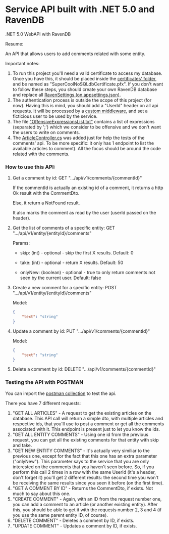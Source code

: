 # Service API built with .NET 5.0 and RavenDB

.NET 5.0 WebAPI with RavenDB 

Resume:

An API that allows users to add comments related with some entity.

Important notes:

1) To run this project you'll need a valid certificate to access my database. Once you have this, it should be placed inside the [certificates' folder](https://github.com/joao-figueira/MainApplicationService/tree/master/MainApplicationService.Api/Certificates), and be named as "SuperCoolNoSQLdbCertificate.pfx". If you don't want to follow these steps, you should create your own RavenDB database and replace all [RavenSettings (on appsettings.json)](https://github.com/joao-figueira/MainApplicationService/blob/master/MainApplicationService.Api/appsettings.json).
2) The authentication process is outside the scope of this project (for now). Having this is mind, you should add a "UserId" header on all api requests. It will be processed by a [custom middleware](https://github.com/joao-figueira/MainApplicationService/blob/master/MainApplicationService.Api/Middlewares/CurrentUserMiddleware.cs), and set a ficticious user to be used by the service.
3) The file ["OffensiveExpressionsList.txt"](https://github.com/joao-figueira/MainApplicationService/blob/master/MainApplicationService.Api/OffensiveExpressionsList.txt) contains a list of expressions (separated by ';') which we consider to be offensive and we don't want the users to write on comments.
4) The [ArticleController.cs](https://github.com/joao-figueira/MainApplicationService/blob/master/MainApplicationService.Api/Controllers/ArticleController.cs) was added just for help the tests of the comments' api. To be more specific: it only has 1 endpoint to list the available articles to comment). All the focus should be around the code related with the comments.

### How to use this API:

1) Get a comment by id: GET ".../api/v1/comments/{commentId}"
  
    If the commentId is actually an existing id of a comment, it returns a http Ok result with the CommentDto. 

    Else, it return a NotFound result.

    It also marks the comment as read by the user (userId passed on the header).
  
2) Get the list of comments of a specific entity: GET ".../api/v1/entity/{entityId}/comments"

    Params:

      - skip: (int) - optional - skip the first X results. Default: 0

      - take: (int) - optional - return X results. Default: 50

      - onlyNew: (boolean) - optional - true to only return comments not seen by the current user. Default: false
  
3) Create a new comment for a specific entity: POST ".../api/v1/entity/{entityId}/comments"
    
      Model: 
      ```json
      {
          "text": "string"
      }
      ```
4) Update a comment by id: PUT ".../api/v1/comments/{commentId}"

      Model: 
      ```json
      {
          "text": "string"
      }
      ```

5) Delete a comment by id: DELETE ".../api/v1/comments/{commentId}"

### Testing the API with POSTMAN

You can import the [postman collection](https://github.com/joao-figueira/MainApplicationService/blob/master/Postman/Main%20App%20Tests.postman_collection.json) to test the api.

There you have 7 different requests:

1) "GET ALL ARTICLES" - A request to get the existing articles on the database. This API call will return a simple dto, with multiple articles and respective ids, that you'll use to post a comment or get all the comments associated with it. This endpoint is present just to let you know the ids.
2) "GET ALL ENTITY COMMENTS" - Using one id from the previous request, you can get all the existing comments for that entity with skip and take.
3) "GET NEW ENTITY COMMENTS" - It's actually very similiar to the previous one, except for the fact that this one has an extra parameter ("onlyNew"). This parameter says to the service that you are only interested on the comments that you haven't seen before. So, if you perform this call 2 times in a row with the same UserId (it's a header, don't forget it) you'll get 2 different results: the second time you won't be receiving the same results since you seen it before (on the first time).
4) "GET A COMMENT BY ID" - Returns the CommentDto, if exists. Not much to say about this one.
5) "CREATE COMMENT" - Again, with an ID from the request number one, you can add a comment to an article (or another existing entity). After this, you should be able to get it with the requests number 2, 3 and 4 (if you use the same parent entity ID, of course).
6) "DELETE COMMENT" - Deletes a comment by ID, if exists. 
7) "UPDATE COMMENT" - Updates a comment by ID, if exists.

